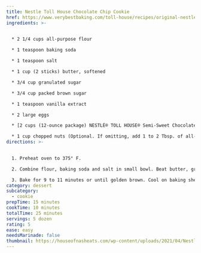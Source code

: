 ```yaml
---
title: Nestle Toll House Chocolate Chip Cookie
href: https://www.verybestbaking.com/toll-house/recipes/original-nestle-toll-house-chocolate-chip-cookies/
ingredients: >-
  

  * 2 1/4 cups all-purpose flour

  * 1 teaspoon baking soda

  * 1 teaspoon salt

  * 1 cup (2 sticks) butter, softened

  * 3/4 cup granulated sugar

  * 3/4 cup packed brown sugar

  * 1 teaspoon vanilla extract

  * 2 large eggs

  * [2 cups (12-ounce package) NESTLÉ® TOLL HOUSE® Semi-Sweet Chocolate Morsels](https://www.verybestbaking.com/toll-house/products/nestle-toll-house-semi-sweet-chocolate-morsels-12-oz/ "2 cups (12-ounce package) NESTLÉ® TOLL HOUSE® Semi-Sweet Chocolate Morsels")

  * 1 cup chopped nuts (Optional. If omitting, add 1 to 2 Tbsp. of all-purpose flour.)
directions: >-
  

  1. Preheat oven to 375° F.

  2. Combine flour, baking soda and salt in small bowl. Beat butter, granulated sugar, brown sugar and vanilla extract in large mixer bowl until creamy. Add eggs, one at a time, beating well after each addition. Gradually beat in flour mixture. Stir in morsels and nuts. Drop by rounded tablespoon onto ungreased baking sheets.

  3. Bake for 9 to 11 minutes or until golden brown. Cool on baking sheets for 2 minutes; remove to wire racks to cool completely.
category: dessert
subcategory:
  - cookie
prepTime: 15 minutes
cookTime: 10 minutes
totalTime: 25 minutes
servings: 5 dozen
rating: 5
ease: easy
needsMarinade: false
thumbnail: https://houseofnasheats.com/wp-content/uploads/2021/04/Nestle-Tollhouse-Chocolate-Chip-Cookies-13.jpg
---
```

